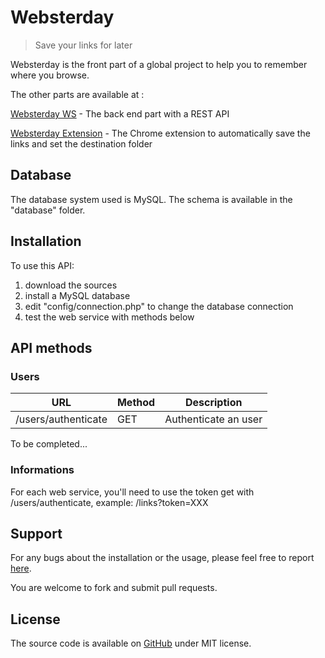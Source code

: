 Websterday
============

> Save your links for later

Websterday is the front part of a global project to help you to remember where you browse.

The other parts are available at :

[Websterday WS](https://github.com/websterday/websterday-ws.git) - The back end part with a REST API

[Websterday Extension](https://github.com/websterday/websterday-ext.git) - The Chrome extension to automatically save the links and set the destination folder

## Database

The database system used is MySQL. The schema is available in the "database" folder.

## Installation

To use this API:

1. download the sources
2. install a MySQL database
3. edit "config/connection.php" to change the database connection
4. test the web service with methods below

## API methods

### Users

| URL                 | Method | Description          |
| ------------------- | ------ | -------------------- |
| /users/authenticate | GET    | Authenticate an user |

To be completed...


### Informations

For each web service, you'll need to use the token get with /users/authenticate, example: /links?token=XXX

## Support

For any bugs about the installation or the usage, please feel free to report [here](https://github.com/websterday/websterday-ws/issues).

You are welcome to fork and submit pull requests.

## License

The source code is available on [GitHub](https://github.com/websterday/websterday-ws) under MIT license.